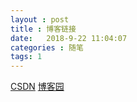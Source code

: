 ```yaml
---
layout : post
title : 博客链接
date:   2018-9-22 11:04:07
categories : 随笔
tags: 1
---
```

[CSDN](https://blog.csdn.net/qq_41939839)
[博客园](https://www.cnblogs.com/yxmqaq/)
<!-- more -->
